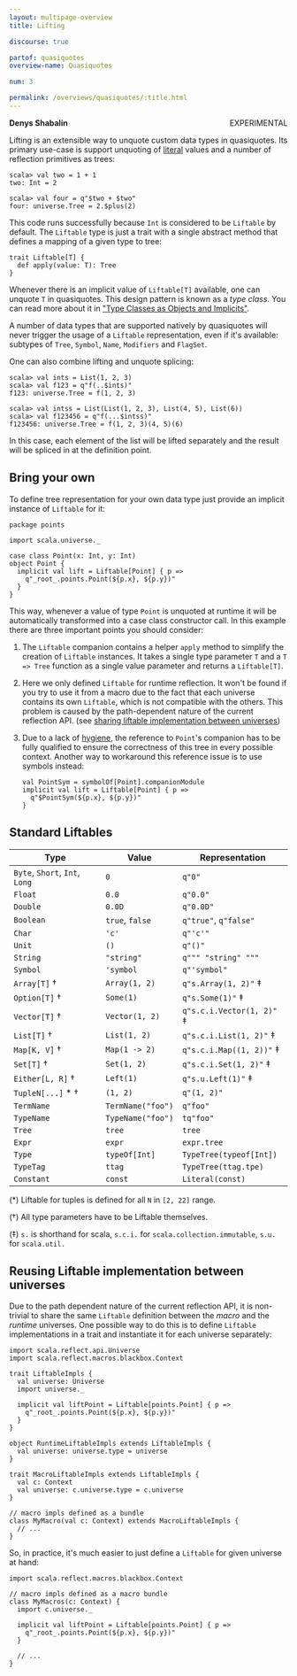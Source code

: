 ```yaml
---
layout: multipage-overview
title: Lifting

discourse: true

partof: quasiquotes
overview-name: Quasiquotes

num: 3

permalink: /overviews/quasiquotes/:title.html
---
```

**Denys Shabalin** <span class="label warning" style="float: right;">EXPERIMENTAL</span>

Lifting is an extensible way to unquote custom data types in quasiquotes. Its primary use-case is support unquoting of [literal](/overviews/quasiquotes/expression-details.html#literal) values and a number of reflection primitives as trees:

    scala> val two = 1 + 1
    two: Int = 2

    scala> val four = q"$two + $two"
    four: universe.Tree = 2.$plus(2)

This code runs successfully because `Int` is considered to be `Liftable` by default. The `Liftable` type is just a trait with a single abstract method that defines a mapping of a given type to tree:

    trait Liftable[T] {
      def apply(value: T): Tree
    }

Whenever there is an implicit value of `Liftable[T]` available, one can unquote `T` in quasiquotes. This design pattern is known as a *type class*. You can read more about it in ["Type Classes as Objects and Implicits"](http://ropas.snu.ac.kr/~bruno/papers/TypeClasses.pdf).

A number of data types that are supported natively by quasiquotes will never trigger the usage of a `Liftable` representation, even if it\'s available: subtypes of `Tree`, `Symbol`, `Name`, `Modifiers` and `FlagSet`.

One can also combine lifting and unquote splicing:

    scala> val ints = List(1, 2, 3)
    scala> val f123 = q"f(..$ints)"
    f123: universe.Tree = f(1, 2, 3)

    scala> val intss = List(List(1, 2, 3), List(4, 5), List(6))
    scala> val f123456 = q"f(...$intss)"
    f123456: universe.Tree = f(1, 2, 3)(4, 5)(6)

In this case, each element of the list will be lifted separately and the result will be spliced in at the definition point.

## Bring your own

To define tree representation for your own data type just provide an implicit instance of `Liftable` for it:

    package points

    import scala.universe._

    case class Point(x: Int, y: Int)
    object Point {
      implicit val lift = Liftable[Point] { p =>
        q"_root_.points.Point(${p.x}, ${p.y})"
      }
    }

This way, whenever a value of type `Point` is unquoted at runtime it will be automatically transformed into a case class constructor call. In this example there are three important points you should consider:

1. The `Liftable` companion contains a helper `apply` method to simplify the creation of `Liftable` instances.
   It takes a single type parameter `T` and a `T => Tree` function as a single value parameter and
   returns a `Liftable[T]`.

2. Here we only defined `Liftable` for runtime reflection. It won't be found if you try to
   use it from a macro due to the fact that each universe contains its own `Liftable`, which is not
   compatible with the others. This problem is caused by the path-dependent nature of the current reflection
   API. (see [sharing liftable implementation between universes](#reusing-liftable-implementation-between-universes))

3. Due to a lack of [hygiene](/overviews/quasiquotes/hygiene.html), the reference to `Point`'s companion
   has to be fully qualified to ensure the correctness of this tree in every possible context. Another
   way to workaround this reference issue is to use symbols instead:

       val PointSym = symbolOf[Point].companionModule
       implicit val lift = Liftable[Point] { p =>
         q"$PointSym(${p.x}, ${p.y})"
       }

## Standard Liftables

 Type                           | Value                 | Representation
--------------------------------|-----------------------|---------------
 `Byte`, `Short`, `Int`, `Long` | `0`                   | `q"0"`
 `Float`                        | `0.0`                 | `q"0.0"`
 `Double`                       | `0.0D`                | `q"0.0D"`
 `Boolean`                      | `true`, `false`       | `q"true"`, `q"false"`
 `Char`                         | `'c'`                 | `q"'c'"`
 `Unit`                         | `()`                  | `q"()"`
 `String`                       | `"string"`            | `q""" "string" """`
 `Symbol`                       | `'symbol`             | `q"'symbol"`
 `Array[T]` †                   | `Array(1, 2)`         | `q"s.Array(1, 2)"` ‡
 `Option[T]` †                  | `Some(1)`             | `q"s.Some(1)"` ‡
 `Vector[T]` †                  | `Vector(1, 2)`        | `q"s.c.i.Vector(1, 2)"` ‡
 `List[T]` †                    | `List(1, 2)`          | `q"s.c.i.List(1, 2)"` ‡
 `Map[K, V]` †                  | `Map(1 -> 2)`         | `q"s.c.i.Map((1, 2))"` ‡
 `Set[T]` †                     | `Set(1, 2)`           | `q"s.c.i.Set(1, 2)"` ‡
 `Either[L, R]` †               | `Left(1)`             | `q"s.u.Left(1)"` ‡
 `TupleN[...]` \* †             | `(1, 2)`              | `q"(1, 2)"`
 `TermName`                     | `TermName("foo")`     | `q"foo"`
 `TypeName`                     | `TypeName("foo")`     | `tq"foo"`
 `Tree`                         | `tree`                | `tree`
 `Expr`                         | `expr`                | `expr.tree`
 `Type`                         | `typeOf[Int]`         | `TypeTree(typeof[Int])`
 `TypeTag`                      | `ttag`                | `TypeTree(ttag.tpe)`
 `Constant`                     | `const`               | `Literal(const)`

 (\*) Liftable for tuples is defined for all `N` in `[2, 22]` range.

 (†) All type parameters have to be Liftable themselves.

 (‡) `s.` is shorthand for scala, `s.c.i.` for `scala.collection.immutable`, `s.u.` for `scala.util.`

## Reusing Liftable implementation between universes

Due to the path dependent nature of the current reflection API, it is non-trivial to share the same `Liftable` definition between the *macro* and the *runtime* universes. One possible way to do this is to define `Liftable` implementations in a trait and instantiate it for each universe separately:

    import scala.reflect.api.Universe
    import scala.reflect.macros.blackbox.Context

    trait LiftableImpls {
      val universe: Universe
      import universe._

      implicit val liftPoint = Liftable[points.Point] { p =>
        q"_root_.points.Point(${p.x}, ${p.y})"
      }
    }

    object RuntimeLiftableImpls extends LiftableImpls {
      val universe: universe.type = universe
    }

    trait MacroLiftableImpls extends LiftableImpls {
      val c: Context
      val universe: c.universe.type = c.universe
    }

    // macro impls defined as a bundle
    class MyMacro(val c: Context) extends MacroLiftableImpls {
      // ...
    }

So, in practice, it's much easier to just define a `Liftable` for given universe at hand:

    import scala.reflect.macros.blackbox.Context

    // macro impls defined as a macro bundle
    class MyMacros(c: Context) {
      import c.universe._

      implicit val liftPoint = Liftable[points.Point] { p =>
        q"_root_.points.Point(${p.x}, ${p.y})"
      }

      // ...
    }
